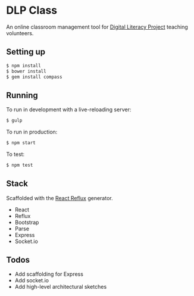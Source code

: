 # DLP Class

An online classroom management tool for [Digital Literacy Project](http://dlp.io)
teaching volunteers.

## Setting up

```sh
$ npm install
$ bower install
$ gem install compass
```

## Running

To run in development with a live-reloading server:

```sh
$ gulp
```

To run in production:

```sh
$ npm start
```

To test:

```sh
$ npm test
```


## Stack

Scaffolded with the [React Reflux](https://github.com/TFaga/generator-react-reflux) generator.

* React
* Reflux
* Bootstrap
* Parse
* Express
* Socket.io

## Todos

* Add scaffolding for Express
* Add socket.io
* Add high-level architectural sketches
